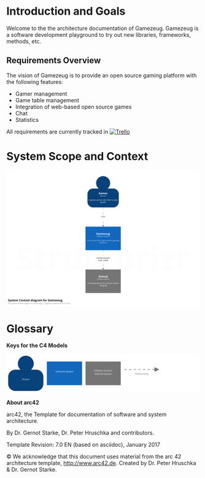 Introduction and Goals
======================

Welcome to the the architecture documentation of Gamezeug.
Gamezeug is a software development playground to try out new libraries, frameworks, methods, etc.

Requirements Overview
---------------------

The vision of Gamezeug is to provide an open source gaming platform with the following features:
- Gamer management
- Game table management
- Integration of web-based open source games
- Chat
- Statistics

All requirements are currently tracked in
[![Trello](https://img.shields.io/badge/Trello-public-brightgreen.svg)](https://trello.com/b/xavV1IPz/gamezeug)

System Scope and Context
========================

![Level 0 Context View](c4model/00-ContextView.svg)

Glossary 
========

**Keys for the C4 Models**

![Keys](c4model/99-Keys.svg)


**About arc42**

arc42, the Template for documentation of software and system
architecture.

By Dr. Gernot Starke, Dr. Peter Hruschka and contributors.

Template Revision: 7.0 EN (based on asciidoc), January 2017

© We acknowledge that this document uses material from the arc 42
architecture template, <http://www.arc42.de>. Created by Dr. Peter
Hruschka & Dr. Gernot Starke.


